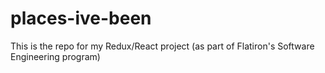 # places-ive-been
This is the repo for my Redux/React project (as part of Flatiron's Software Engineering program)
